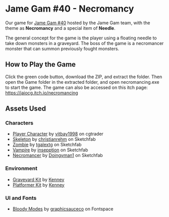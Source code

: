 # Jame Gam #40 - Necromancy

Our game for [Jame Gam #40](https://itch.io/jam/jame-gam-40) hosted by the Jame Gam team, with the theme as **Necromancy** and a special item of **Needle**.

The general concept for the game is the player using a floating needle to take down monsters in a graveyard. The boss of the game is a necromancer monster that can summon previously fought monsters.

## How to Play the Game
Click the green code button, download the ZIP, and extract the folder. Then open the Game folder in the extracted folder, and open necromancing.exe to start the game. The game can also be accessed on this itch page: https://jaiocg.itch.io/necromancing

## Assets Used

### Characters

- [Player Character](https://www.cgtrader.com/free-3d-models/character/child/character-ninja-kid-cartoon) by [vitbay1998](https://www.cgtrader.com/free-3d-models/character/child/character-ninja-kid-cartoon) on cgtrader
- [Skeleton](https://sketchfab.com/3d-models/skeleton-walking-animation-8c05402bfd194032877045dc2a1c02ac) by [christianrehm](https://sketchfab.com/christianrehm) on Sketchfab
- [Zombie](https://sketchfab.com/3d-models/zombie-warrior-81d59334573e4089960ef5bffb5a827b) by [tgalextg](https://sketchfab.com/tgalextg) on Sketchfab
- [Vampire](https://sketchfab.com/3d-models/cartoony-dracula-16ce097feef544f492ddecc39c3228df) by [insepption](https://sketchfab.com/insepption) on Sketchfab
- [Necromancer](https://sketchfab.com/3d-models/low-poly-necromancer-character-dcacae34df4846a68b49a8a29c80aed3) by [Doingyman1](https://sketchfab.com/Doingyman1) on Sketchfab

### Environment
- [Graveyard Kit](https://kenney.nl/assets/graveyard-kit) by [Kenney](https://kenney.nl/)
- [Platformer Kit](https://kenney.nl/assets/platformer-kit) by [Kenney](https://kenney.nl/)

### UI and Fonts
- [Bloody Modes](https://www.fontspace.com/bloody-modes-font-f114446) by [graphicsauceco](https://www.fontspace.com/graphicsauceco) on Fontspace
